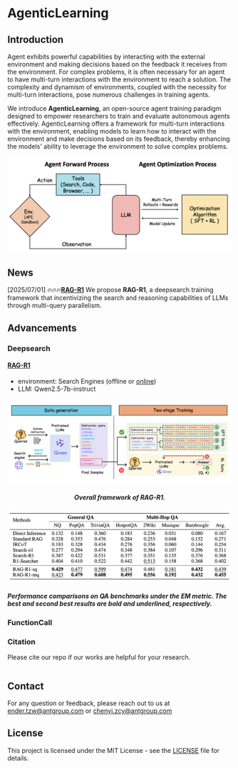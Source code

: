 # AgenticLearning

## Introduction
Agent exhibits powerful capabilities by interacting with the external environment and making decisions based on the feedback it receives from the environment. 
For complex problems, it is often necessary for an agent to have multi-turn interactions with the environment to reach a solution. The complexity and dynamism of environments, coupled with the necessity for multi-turn interactions, pose numerous challenges in training agents.

We introduce **AgenticLearning**, an open-source agent training paradigm designed to empower researchers to train and evaluate autonomous agents effectively. AgenticLearning offers a framework for multi-turn interactions with the environment, enabling models to learn how to interact with the environment and make decisions based on its feedback, thereby enhancing the models' ability to leverage the environment to solve complex problems.

![AgenticLearning Framework](assets/framework.png "AgenticLearning Framework")

## News
[2025/07/01] 🔥🔥🔥[**RAG-R1**](https://github.com/inclusionAI/AgenticLearning/blob/main/RAG-R1/README.md) We propose **RAG-R1**, a deepsearch training framework that incentivizing the search and reasoning capabilities of LLMs through multi-query parallelism.

## Advancements
### Deepsearch
#### [RAG-R1](RAG-R1/README.md)
- environment: Search Engines (offline or [online](https://github.com/qingw-dev/aworld-mcp-servers))
- LLM: Qwen2.5-7b-instruct


![RAG-R1-framework](RAG-R1/assets/RAG-R1.png)
<h5 align="center">Overall framework of RAG-R1.</h5>

![RAG-R1-result](RAG-R1/assets/RAG-R1-result.png)
<h5 align="left">Performance comparisons on QA benchmarks under the EM metric. The best and second
best results are bold and underlined, respectively.</h5>


### FunctionCall


### Citation
Please cite our repo if our works are helpful for your research.
```
```

## Contact
For any question or feedback, please reach out to us at [ender.tzw@antgroup.com](mailto:ender.tzw@antgroup.com) or [chenyi.zcy@antgroup.com](mailto:chenyi.zcy@antgroup.com)

## License
This project is licensed under the MIT License - see the [LICENSE](LICENSE) file for details.

